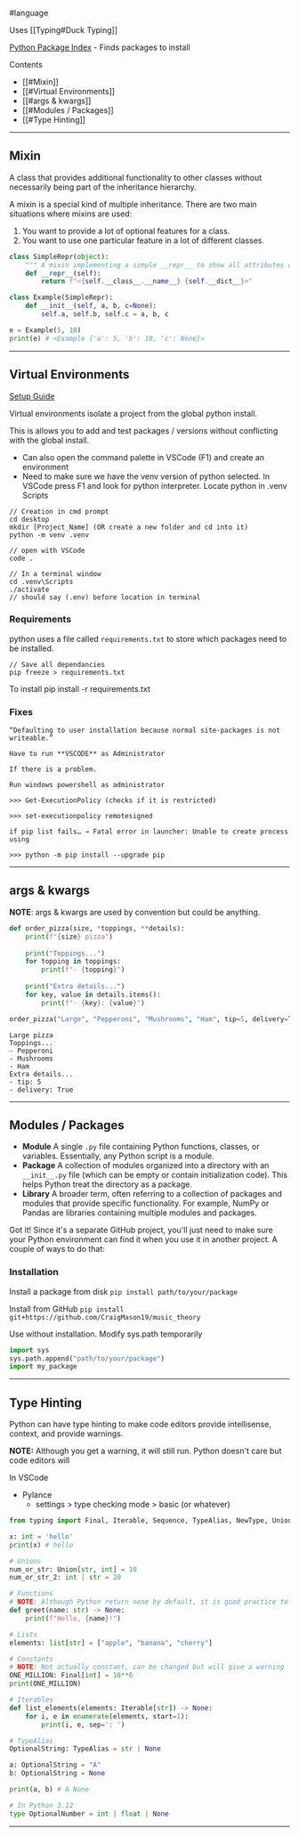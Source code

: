 #language

Uses [[Typing#Duck Typing]]

[Python Package Index](https://pypi.org) - Finds packages to install

Contents
- [[#Mixin]]
- [[#Virtual Environments]]
- [[#args & kwargs]]
- [[#Modules / Packages]]
- [[#Type Hinting]]

---
## Mixin

A class that provides additional functionality to other classes without necessarily being part of the inheritance hierarchy.

A mixin is a special kind of multiple inheritance. There are two main situations where mixins are used:

1. You want to provide a lot of optional features for a class.
2. You want to use one particular feature in a lot of different classes.

```Python
class SimpleRepr(object):
    """ A mixin implementing a simple __repr__ to show all attributes of a class """
    def __repr__(self):
        return f"<{self.__class__.__name__} {self.__dict__}>"

class Example(SimpleRepr):
    def __init__(self, a, b, c=None):
        self.a, self.b, self.c = a, b, c

e = Example(5, 10) 
print(e) # <Example {'a': 5, 'b': 10, 'c': None}>        
```

---
## Virtual Environments

[Setup Guide]([https://packaging.python.org/guides/installing-using-pip-and-virtual-environments/](https://packaging.python.org/guides/installing-using-pip-and-virtual-environments/))

Virtual environments isolate a project from the global python install.
 
This is allows you to add and test packages / versions without conflicting with the global install.

- Can also open the command palette in VSCode (F1) and create an environment
- Need to make sure we have the venv version of python selected. In VSCode press F1 and look for python interpreter. Locate python in .venv Scripts

```
// Creation in cmd prompt
cd desktop
mkdir [Project_Name] (OR create a new folder and cd into it)
python -m venv .venv

// open with VSCode
code .

// In a terminal window
cd .venv\Scripts
./activate
// should say (.env) before location in terminal
```

### Requirements

python uses a file called ```requirements.txt``` to store which  packages need to be installed.

```
// Save all dependancies
pip freeze > requirements.txt
```

To install
pip install -r requirements.txt

### Fixes

```
“Defaulting to user installation because normal site-packages is not writeable.”

Have to run **VSCODE** as Administrator
```


```
If there is a problem.

Run windows powershell as administrator

>>> Get-ExecutionPolicy (checks if it is restricted)

>>> set-executionpolicy remotesigned
```


```
if pip list fails… → Fatal error in launcher: Unable to create process using

>>> python -m pip install --upgrade pip
```

---
## args & kwargs

**NOTE**: args & kwargs are used by convention but could be anything.

```python
def order_pizza(size, *toppings, **details):
    print(f"{size} pizza")
    
    print("Toppings...")
    for topping in toppings:
        print(f"- {topping}")
        
    print("Extra details...")
    for key, value in details.items():
        print(f"- {key}: {value}")

order_pizza("Large", "Pepperoni", "Mushrooms", "Ham", tip=5, delivery=True)
```

```
Large pizza
Toppings...
- Pepperoni
- Mushrooms
- Ham
Extra details...
- tip: 5
- delivery: True
```

---
## Modules / Packages

- **Module**
	A single `.py` file containing Python functions, classes, or variables. Essentially, any Python script is a module.
- **Package**
	A collection of modules organized into a directory with an `__init__.py` file (which can be empty or contain initialization code). This helps Python treat the directory as a package.
- **Library**
	A broader term, often referring to a collection of packages and modules that provide specific functionality. For example, NumPy or Pandas are libraries containing multiple modules and packages.

Got it! Since it's a separate GitHub project, you'll just need to make sure your Python environment can find it when you use it in another project. A couple of ways to do that:

### Installation

Install a package from disk
`pip install path/to/your/package`

Install from GitHub
`pip install git+https://github.com/CraigMason19/music_theory`

Use without installation. Modify sys.path temporarily
```python
import sys
sys.path.append("path/to/your/package")
import my_package
```

---
## Type Hinting

Python can have type hinting to make code editors provide intellisense, context, and provide warnings.

**NOTE:** Although you get a warning, it will still run. Python doesn't care but code editors will

In VSCode
- Pylance
	- settings > type checking mode > basic (or whatever)

```python
from typing import Final, Iterable, Sequence, TypeAlias, NewType, Union

x: int = 'hello' 
print(x) # hello

# Unions
num_or_str: Union[str, int] = 10
num_or_str_2: int | str = 20

# Functions
# NOTE: Although Python return none by default, it is good practice to specify the return type when using annotations
def greet(name: str) -> None:
    print(f"Hello, {name}!")

# Lists
elements: list[str] = ["apple", "banana", "cherry"]

# Constants
# NOTE: Not actually constant, can be changed but will give a warning
ONE_MILLION: Final[int] = 10**6
print(ONE_MILLION)

# Iterables
def list_elements(elements: Iterable[str]) -> None:
    for i, e in enumerate(elements, start=1):
        print(i, e, sep=': ')

# TypeAlias
OptionalString: TypeAlias = str | None

a: OptionalString = "A"
b: OptionalString = None

print(a, b) # A None  

# In Python 3.12
type OptionalNumber = int | float | None
```

---
